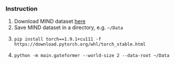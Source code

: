 ### Instruction
1. Download MIND dataset [here](https://msnews.github.io/)
2. Save MIND dataset in a directory, e.g. `~/Data`
3. ```
   pip install torch==1.9.1+cu111 -f https://download.pytorch.org/whl/torch_stable.html
   ```
5. ```
   python -m main.gateformer --world-size 2 --data-root ~/Data
   ```